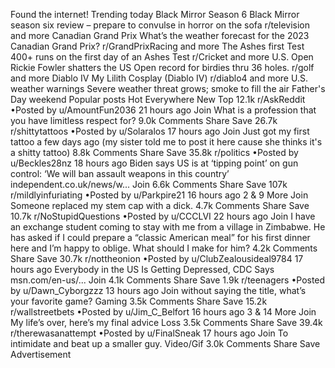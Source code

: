 Found the internet!
Trending today
Black Mirror Season 6
Black Mirror season six review – prepare to convulse in horror on the sofa
r/television and more
Canadian Grand Prix
What’s the weather forecast for the 2023 Canadian Grand Prix?
r/GrandPrixRacing and more
The Ashes first Test
400+ runs on the first day of an Ashes Test
r/Cricket and more
U.S. Open
Rickie Fowler shatters the US Open record for birdies thru 36 holes.
r/golf and more
Diablo IV
My Lilith Cosplay (Diablo IV)
r/diablo4 and more
U.S. weather warnings
Severe weather threat grows; smoke to fill the air Father's Day weekend
Popular posts
Hot
Everywhere
New
Top
12.1k
r/AskReddit
•Posted by
u/AmountFun2036
21 hours ago
Join
What is a profession that you have limitless respect for?
9.0k Comments
Share
Save
26.7k
r/shittytattoos
•Posted by
u/Solaralos
17 hours ago
Join
Just got my first tattoo a few days ago (my sister told me to post it here cause she thinks it's a shitty tattoo)
8.8k Comments
Share
Save
35.8k
r/politics
•Posted by
u/Beckles28nz
18 hours ago
Biden says US is at ‘tipping point’ on gun control: ‘We will ban assault weapons in this country’
independent.co.uk/news/w...
Join
6.6k Comments
Share
Save
107k
r/mildlyinfuriating
•Posted by
u/Parkpire21
16 hours ago
2
& 9 More
Join
Someone replaced my stem cap with a dick.
4.7k Comments
Share
Save
10.7k
r/NoStupidQuestions
•Posted by
u/CCCLVI
22 hours ago
Join
I have an exchange student coming to stay with me from a village in Zimbabwe. He has asked if I could prepare a “classic American meal” for his first dinner here and I’m happy to oblige. What should I make for him?
4.2k Comments
Share
Save
30.7k
r/nottheonion
•Posted by
u/ClubZealousideal9784
17 hours ago
Everybody in the US Is Getting Depressed, CDC Says
msn.com/en-us/...
Join
4.1k Comments
Share
Save
1.9k
r/teenagers
•Posted by
u/Dawn_Cyborgzzz
13 hours ago
Join
without saying the title, what’s your favorite game?
Gaming
3.5k Comments
Share
Save
15.2k
r/wallstreetbets
•Posted by
u/Jim_C_Belfort
16 hours ago
3
& 14 More
Join
My life’s over, here’s my final advice
Loss
3.5k Comments
Share
Save
39.4k
r/therewasanattempt
•Posted by
u/FinalSneak
17 hours ago
Join
To intimidate and beat up a smaller guy.
Video/Gif
3.0k Comments
Share
Save
Advertisement